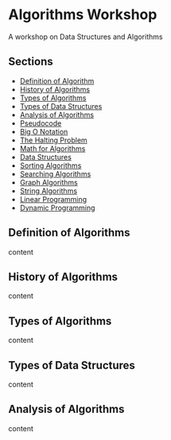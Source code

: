 # Algorithms Workshop

A workshop on Data Structures and Algorithms

## Sections

* [Definition of Algorithm](#definition-of-algorithms)
* [History of Algorithms](#history-of-algorithms)
* [Types of Algorithms](#types-of-algorithms)
* [Types of Data Structures](#types-of-data-structures)
* [Analysis of Algorithms](#analysis-of-algorithms)
* [Pseudocode](docs/pseudocode.md)
* [Big O Notation](docs/big-o-notation.md)
* [The Halting Problem](docs/the-halting-problem.md)
* [Math for Algorithms](docs/math-for-algorithms.md)
* [Data Structures](docs/data-structures.md)
* [Sorting Algorithms](docs/sorting-algorithms.md)
* [Searching Algorithms](docs/searching-algorithms.md)
* [Graph Algorithms](docs/graph-algorithms.md)
* [String Algorithms](docs/string-algorithms.md)
* [Linear Programming](docs/linear-programming.md)
* [Dynamic Programming](docs/dynamic-programming.md)

## Definition of Algorithms

content

## History of Algorithms

content

## Types of Algorithms

content

## Types of Data Structures

content

## Analysis of Algorithms

content